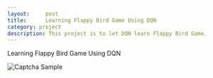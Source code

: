 ```yaml
---
layout:     post
title:      Learning Flappy Bird Game Using DQN
category: project
description: This project is to let DQN learn Flappy Bird Game.
---
```


Learning Flappy Bird Game Using DQN

![Captcha Sample](http://bohaohan.github.io/images/projects/flappybird.gif)


